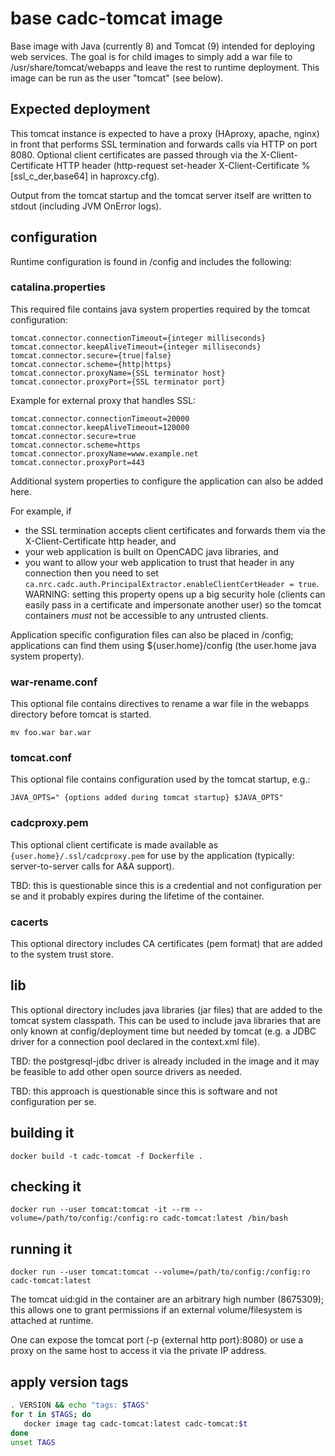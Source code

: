 # base cadc-tomcat image

Base image with Java (currently 8) and Tomcat (9) intended for deploying web services. The goal is for child 
images to simply add a war file to /usr/share/tomcat/webapps and leave the rest to runtime deployment. This 
image can be run as the user "tomcat" (see below).

## Expected deployment
This tomcat instance is expected to have a proxy (HAproxy, apache, nginx) in front that performs
SSL termination and forwards calls via HTTP on port 8080. Optional client certificates are passed through 
via the X-Client-Certificate HTTP header (http-request set-header X-Client-Certificate %[ssl_c_der,base64]
in haproxcy.cfg).

Output from the tomcat startup and the tomcat server itself are written to stdout (including JVM OnError
logs).

## configuration
Runtime configuration is found in /config and includes the following:

### catalina.properties
This required file contains java system properties required by the tomcat configuration:

```
tomcat.connector.connectionTimeout={integer milliseconds}
tomcat.connector.keepAliveTimeout={integer milliseconds}
tomcat.connector.secure={true|false}
tomcat.connector.scheme={http|https}
tomcat.connector.proxyName={SSL terminator host}
tomcat.connector.proxyPort={SSL terminator port}
```
Example for external proxy that handles SSL:
```
tomcat.connector.connectionTimeout=20000
tomcat.connector.keepAliveTimeout=120000
tomcat.connector.secure=true
tomcat.connector.scheme=https
tomcat.connector.proxyName=www.example.net
tomcat.connector.proxyPort=443
```

Additional system properties to configure the application can also be added here. 

For example, if 
* the SSL termination accepts client certificates and forwards them via the X-Client-Certificate http header, and
* your web application is built on OpenCADC java libraries, and 
* you want to allow your web application to trust that header in any connection
then you need to set `ca.nrc.cadc.auth.PrincipalExtractor.enableClientCertHeader = true`. WARNING: setting this
property opens up a big security hole (clients can easily pass in a certificate and impersonate another user)
so the tomcat containers *must* not be accessible to any untrusted clients.

Application specific configuration files can also be placed in /config; applications can find them 
using ${user.home}/config (the user.home java system property).

### war-rename.conf
This optional file contains directives to rename a war file in the webapps directory before
tomcat is started. 
```
mv foo.war bar.war
```

### tomcat.conf
This optional file contains configuration used by the tomcat startup, e.g.:

```
JAVA_OPTS=" {options added during tomcat startup} $JAVA_OPTS"
```

### cadcproxy.pem 
This optional client certificate is made available as `{user.home}/.ssl/cadcproxy.pem` for use by the
application (typically: server-to-server calls for A&A support).

TBD: this is questionable since this is a credential and not configuration per se and it probably expires 
during the lifetime of the container.

### cacerts
This optional directory includes CA certificates (pem format) that are added to the system trust store.

## lib
This optional directory includes java libraries (jar files) that are added to the tomcat system classpath.
This can be used to include java libraries that are only known at config/deployment time but needed by 
tomcat (e.g. a JDBC driver for a connection pool declared in the context.xml file).

TBD: the postgresql-jdbc driver is already included in the image and it may be feasible to add other open source drivers as needed.

TBD: this approach is questionable since this is software and not configuration per se.

## building it
```
docker build -t cadc-tomcat -f Dockerfile .
```

## checking it
```
docker run --user tomcat:tomcat -it --rm --volume=/path/to/config:/config:ro cadc-tomcat:latest /bin/bash
```

## running it
```
docker run --user tomcat:tomcat --volume=/path/to/config:/config:ro cadc-tomcat:latest
```

The tomcat uid:gid in the container are an arbitrary high number (8675309); this allows one to grant permissions 
if an external volume/filesystem is attached at runtime. 

One can expose the tomcat port (-p {external http port}:8080) or use a proxy on the same host to access it via 
the private IP address. 

## apply version tags
```bash
. VERSION && echo "tags: $TAGS" 
for t in $TAGS; do
   docker image tag cadc-tomcat:latest cadc-tomcat:$t
done
unset TAGS
```
